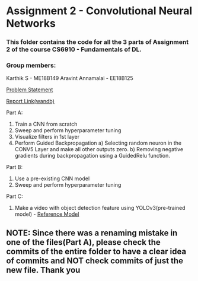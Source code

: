 # Assignment 2 - Convolutional Neural Networks

### This folder contains the code for all the 3 parts of Assignment 2 of the course CS6910 - Fundamentals of DL.

### Group members: 
Karthik S - ME18B149
Aravint Annamalai - EE18B125

[Problem Statement](https://wandb.ai/miteshk/assignments/reports/Assignment-2--Vmlldzo0NjA1MTU)

[Report Link(wandb)](https://wandb.ai/kodikarthik21/Assignment%202/reports/Assignment-2-Convolutional-Neural-Networks--Vmlldzo1NjQ0NDQ?accessToken=y98grmei3a3l8mz4mlfv008r091zssbrwvqlu693mzjz6o9yw79ogbez3t5xabz4)

Part A:
  1) Train a CNN from scratch
  2) Sweep and perform hyperparameter tuning
  3) Visualize filters in 1st layer
  4) Perform Guided Backpropagation
      a) Selecting random neuron in the CONV5 Layer and make all other outputs zero.
      b) Removing negative gradients during backpropagation using a GuidedRelu function.

Part B:
  1) Use a pre-existing CNN model
  2) Sweep and perform hyperparameter tuning

Part C:
  1) Make a video with object detection feature using YOLOv3(pre-trained model) - [Reference Model](https://github.com/AlexeyAB/darknet)

## NOTE: Since there was a renaming mistake in one of the files(Part A), please check the commits of the entire folder to have a clear idea of commits and NOT check commits of just the new file. Thank you
